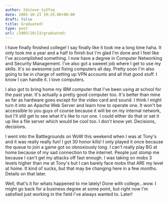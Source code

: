 ```yaml
---
author: 2dsteve_ty3fxq
date: 2005-10-23 19:25:00+00:00
draft: false
title: Graduated!
type: post
url: /2005/10/23/graduated/
---
```


I have finally finished college! I say finally like it took me a long time haha. It only took me a year and a half to finish but I'm glad I'm done and I feel like I've accomplished something. I now have a degree in Computer Networking and Security Management. I've also got a sweeet job where I get to use my skills. It's so awesome just fixing computers all day. Pretty soon I'm also going to be in charge of setting up VPN accounts and all that good stuff. I know I can handle it. I love computers.

I also got to bring home my IBM computer that I've been using at school for the past year. It's actually a pretty good computer too. It's better than mine as far as hardware goes except for the video card and sound. I think I might turn it into an Apache Web Server and learn how to operate one. It won't be accessible to you guys of course because it will be on my internal network, but I'll still get to see what it's like to run one. I could either do that or set it up like a file server which would be cool too. I don't know yet. Decisions, decisions.

I went into the Battlegrounds on WoW this weekend when I was at Tony's and it was really really fun! I got 30 honor kills! I only played it once because the queue to join a game got so obnoxiously long. I can't really play BG at home because of my sad connection to the internet. People just stomp me because I can't get my attacks off fast enough. I was taking on mobs 3 levels higher than me at Tony's but I can barely face mobs that ARE my level at home. It kind of sucks, but that may be changing here in a few months. Details on that later.

Well, that's it for whats happened to me lately! Done with college...wow. I might go back for a business degree at some point, but right now I'm satisfied just working in the field I've always wanted to. Later!
